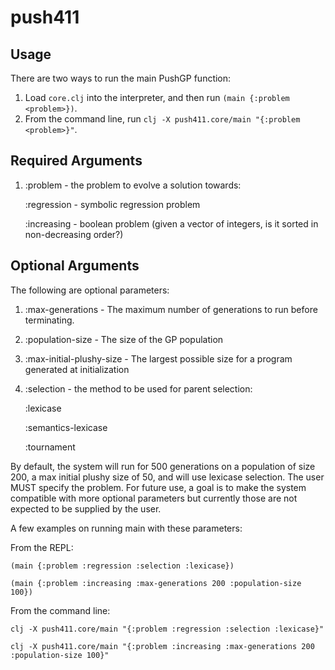 # push411

## Usage

There are two ways to run the main PushGP function:

1. Load `core.clj` into the interpreter, and then run `(main {:problem <problem>})`.
2. From the command line, run `clj -X push411.core/main "{:problem <problem>}"`.

## Required Arguments

1. :problem - the problem to evolve a solution towards:
   
    :regression - symbolic regression problem
   
    :increasing - boolean problem (given a vector of integers, is it sorted in non-decreasing order?)

## Optional Arguments

The following are optional parameters:

1. :max-generations - The maximum number of generations to run before terminating.
2. :population-size - The size of the GP population
3. :max-initial-plushy-size - The largest possible size for a program generated at initialization
4. :selection - the method to be used for parent selection:
   
    :lexicase
   
    :semantics-lexicase
   
    :tournament

By default, the system will run for 500 generations on a population of size 200, a max initial plushy size of 50, and will use lexicase selection. The user MUST specify the problem. For future use, a goal is to make the system compatible with more optional parameters but currently those are not expected to be supplied by the user.

A few examples on running main with these parameters:

From the REPL:

`(main {:problem :regression :selection :lexicase})`

`(main {:problem :increasing :max-generations 200 :population-size 100})`

From the command line:

`clj -X push411.core/main "{:problem :regression :selection :lexicase}"`

`clj -X push411.core/main "{:problem :increasing :max-generations 200 :population-size 100}"`
